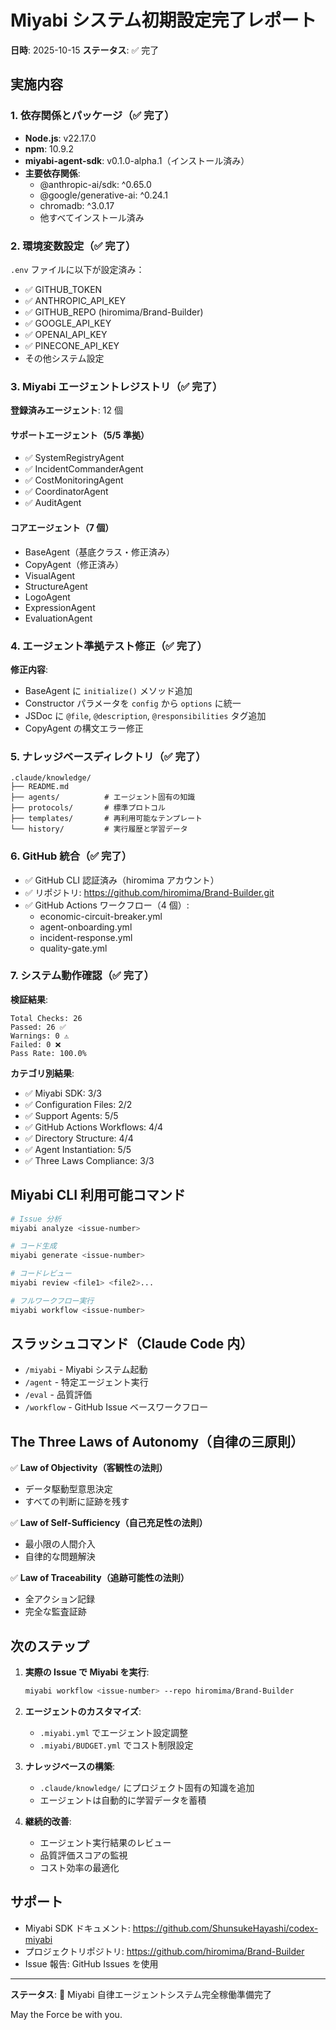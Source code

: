 # Miyabi システム初期設定完了レポート

**日時**: 2025-10-15
**ステータス**: ✅ 完了

## 実施内容

### 1. 依存関係とパッケージ（✅ 完了）

- **Node.js**: v22.17.0
- **npm**: 10.9.2
- **miyabi-agent-sdk**: v0.1.0-alpha.1（インストール済み）
- **主要依存関係**:
  - @anthropic-ai/sdk: ^0.65.0
  - @google/generative-ai: ^0.24.1
  - chromadb: ^3.0.17
  - 他すべてインストール済み

### 2. 環境変数設定（✅ 完了）

`.env` ファイルに以下が設定済み：

- ✅ GITHUB_TOKEN
- ✅ ANTHROPIC_API_KEY
- ✅ GITHUB_REPO (hiromima/Brand-Builder)
- ✅ GOOGLE_API_KEY
- ✅ OPENAI_API_KEY
- ✅ PINECONE_API_KEY
- その他システム設定

### 3. Miyabi エージェントレジストリ（✅ 完了）

**登録済みエージェント**: 12 個

#### サポートエージェント（5/5 準拠）

- ✅ SystemRegistryAgent
- ✅ IncidentCommanderAgent
- ✅ CostMonitoringAgent
- ✅ CoordinatorAgent
- ✅ AuditAgent

#### コアエージェント（7 個）

- BaseAgent（基底クラス・修正済み）
- CopyAgent（修正済み）
- VisualAgent
- StructureAgent
- LogoAgent
- ExpressionAgent
- EvaluationAgent

### 4. エージェント準拠テスト修正（✅ 完了）

**修正内容**:

- BaseAgent に `initialize()` メソッド追加
- Constructor パラメータを `config` から `options` に統一
- JSDoc に `@file`, `@description`, `@responsibilities` タグ追加
- CopyAgent の構文エラー修正

### 5. ナレッジベースディレクトリ（✅ 完了）

```
.claude/knowledge/
├── README.md
├── agents/          # エージェント固有の知識
├── protocols/       # 標準プロトコル
├── templates/       # 再利用可能なテンプレート
└── history/         # 実行履歴と学習データ
```

### 6. GitHub 統合（✅ 完了）

- ✅ GitHub CLI 認証済み（hiromima アカウント）
- ✅ リポジトリ: https://github.com/hiromima/Brand-Builder.git
- ✅ GitHub Actions ワークフロー（4 個）:
  - economic-circuit-breaker.yml
  - agent-onboarding.yml
  - incident-response.yml
  - quality-gate.yml

### 7. システム動作確認（✅ 完了）

**検証結果**:

```
Total Checks: 26
Passed: 26 ✅
Warnings: 0 ⚠️
Failed: 0 ❌
Pass Rate: 100.0%
```

**カテゴリ別結果**:

- ✅ Miyabi SDK: 3/3
- ✅ Configuration Files: 2/2
- ✅ Support Agents: 5/5
- ✅ GitHub Actions Workflows: 4/4
- ✅ Directory Structure: 4/4
- ✅ Agent Instantiation: 5/5
- ✅ Three Laws Compliance: 3/3

## Miyabi CLI 利用可能コマンド

```bash
# Issue 分析
miyabi analyze <issue-number>

# コード生成
miyabi generate <issue-number>

# コードレビュー
miyabi review <file1> <file2>...

# フルワークフロー実行
miyabi workflow <issue-number>
```

## スラッシュコマンド（Claude Code 内）

- `/miyabi` - Miyabi システム起動
- `/agent` - 特定エージェント実行
- `/eval` - 品質評価
- `/workflow` - GitHub Issue ベースワークフロー

## The Three Laws of Autonomy（自律の三原則）

✅ **Law of Objectivity（客観性の法則）**
- データ駆動型意思決定
- すべての判断に証跡を残す

✅ **Law of Self-Sufficiency（自己充足性の法則）**
- 最小限の人間介入
- 自律的な問題解決

✅ **Law of Traceability（追跡可能性の法則）**
- 全アクション記録
- 完全な監査証跡

## 次のステップ

1. **実際の Issue で Miyabi を実行**:
   ```bash
   miyabi workflow <issue-number> --repo hiromima/Brand-Builder
   ```

2. **エージェントのカスタマイズ**:
   - `.miyabi.yml` でエージェント設定調整
   - `.miyabi/BUDGET.yml` でコスト制限設定

3. **ナレッジベースの構築**:
   - `.claude/knowledge/` にプロジェクト固有の知識を追加
   - エージェントは自動的に学習データを蓄積

4. **継続的改善**:
   - エージェント実行結果のレビュー
   - 品質評価スコアの監視
   - コスト効率の最適化

## サポート

- Miyabi SDK ドキュメント: https://github.com/ShunsukeHayashi/codex-miyabi
- プロジェクトリポジトリ: https://github.com/hiromima/Brand-Builder
- Issue 報告: GitHub Issues を使用

---

**ステータス**: 🚀 Miyabi 自律エージェントシステム完全稼働準備完了

May the Force be with you.
